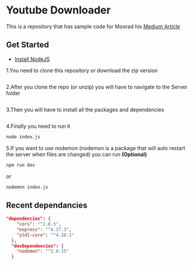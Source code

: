 # Youtube Downloader

This is a repository that has sample code for Moorad his [Medium Article](https://blog.usejournal.com/how-i-made-my-own-youtube-downloader-using-javascript-and-node-js-160b172f6e10)

## Get Started

- [Install NodeJS](https://nodejs.org/)

1.You need to clone this repository or download the zip version

```git clone https://github.com/JosVermoesen/ytd
```

2.After you clone the repo (or unzip) you will have to navigate to the Server folder

```cd Server
```

3.Then you will have to install all the packages and dependencies

```npm install
```

4.Finally you need to run it

```bash
node index.js
```

5.If you want to use nodemon (nodemon is a package that will auto restart the server when files are changed) you can run **(Optional)**

```bash
npm run dev
```

or

```bash
nodemon index.js
```

## Recent dependancies

```json
"dependencies": {
    "cors": "^2.8.5",
    "express": "^4.17.3",
    "ytdl-core": "^4.10.1"
  },
  "devDependencies": {
    "nodemon": "^2.0.15"
  }
```
